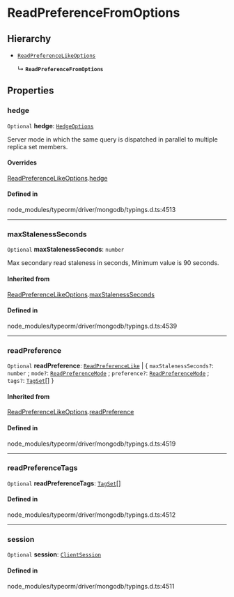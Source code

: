 # ReadPreferenceFromOptions

## Hierarchy

- [`ReadPreferenceLikeOptions`](ReadPreferenceLikeOptions.md)

  ↳ **`ReadPreferenceFromOptions`**

## Properties

### hedge

 `Optional` **hedge**: [`HedgeOptions`](HedgeOptions.md)

Server mode in which the same query is dispatched in parallel to multiple replica set members.

#### Overrides

[ReadPreferenceLikeOptions](ReadPreferenceLikeOptions.md).[hedge](ReadPreferenceLikeOptions.md#hedge)

#### Defined in

node_modules/typeorm/driver/mongodb/typings.d.ts:4513

___

### maxStalenessSeconds

 `Optional` **maxStalenessSeconds**: `number`

Max secondary read staleness in seconds, Minimum value is 90 seconds.

#### Inherited from

[ReadPreferenceLikeOptions](ReadPreferenceLikeOptions.md).[maxStalenessSeconds](ReadPreferenceLikeOptions.md#maxstalenessseconds)

#### Defined in

node_modules/typeorm/driver/mongodb/typings.d.ts:4539

___

### readPreference

 `Optional` **readPreference**: [`ReadPreferenceLike`](../types/ReadPreferenceLike.md) \| { `maxStalenessSeconds?`: `number` ; `mode?`: [`ReadPreferenceMode`](../index.md#readpreferencemode) ; `preference?`: [`ReadPreferenceMode`](../index.md#readpreferencemode) ; `tags?`: [`TagSet`](../types/TagSet.md)[]  }

#### Inherited from

[ReadPreferenceLikeOptions](ReadPreferenceLikeOptions.md).[readPreference](ReadPreferenceLikeOptions.md#readpreference)

#### Defined in

node_modules/typeorm/driver/mongodb/typings.d.ts:4519

___

### readPreferenceTags

 `Optional` **readPreferenceTags**: [`TagSet`](../types/TagSet.md)[]

#### Defined in

node_modules/typeorm/driver/mongodb/typings.d.ts:4512

___

### session

 `Optional` **session**: [`ClientSession`](../classes/ClientSession.md)

#### Defined in

node_modules/typeorm/driver/mongodb/typings.d.ts:4511
